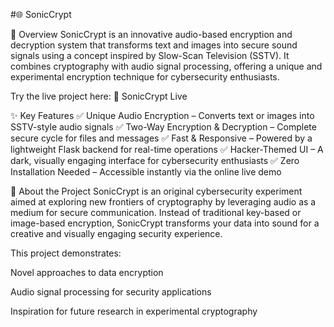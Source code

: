 
#🌐 SonicCrypt




📌 Overview
SonicCrypt is an innovative audio-based encryption and decryption system that transforms text and images into secure sound signals using a concept inspired by Slow-Scan Television (SSTV).
It combines cryptography with audio signal processing, offering a unique and experimental encryption technique for cybersecurity enthusiasts.

Try the live project here:
🔗 SonicCrypt Live

✨ Key Features
✅ Unique Audio Encryption – Converts text or images into SSTV-style audio signals
✅ Two-Way Encryption & Decryption – Complete secure cycle for files and messages
✅ Fast & Responsive – Powered by a lightweight Flask backend for real-time operations
✅ Hacker-Themed UI – A dark, visually engaging interface for cybersecurity enthusiasts
✅ Zero Installation Needed – Accessible instantly via the online live demo

🎯 About the Project
SonicCrypt is an original cybersecurity experiment aimed at exploring new frontiers of cryptography by leveraging audio as a medium for secure communication.
Instead of traditional key-based or image-based encryption, SonicCrypt transforms your data into sound for a creative and visually engaging security experience.

This project demonstrates:

Novel approaches to data encryption

Audio signal processing for security applications

Inspiration for future research in experimental cryptography

